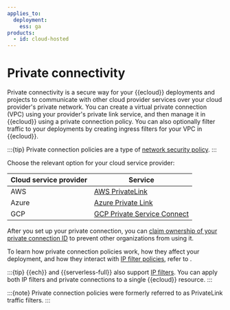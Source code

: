 ```yaml
---
applies_to:
  deployment:
    ess: ga
products:
  - id: cloud-hosted
---
```


# Private connectivity

Private connectivity is a secure way for your {{ecloud}} deployments and projects to communicate with other cloud provider services over your cloud provider's private network. You can create a virtual private connection (VPC) using your provider's private link service, and then manage it in {{ecloud}} using a private connection policy. You can also optionally filter traffic to your deployments by creating ingress filters for your VPC in {{ecloud}}.

:::{tip}
Private connection policies are a type of [network security policy](/deploy-manage/security/network-security-policies.md).
:::

Choose the relevant option for your cloud service provider:

| Cloud service provider | Service |
| --- | --- |
| AWS | [AWS PrivateLink](/deploy-manage/security/private-connectivity-aws.md) |
| Azure | [Azure Private Link](/deploy-manage/security/private-connectivity-azure.md) |
| GCP | [GCP Private Service Connect](/deploy-manage/security/private-connectivity-gcp.md) |

After you set up your private connection, you can [claim ownership of your private connection ID](/deploy-manage/security/claim-private-connection-api.md) to prevent other organizations from using it.

To learn how private connection policies work, how they affect your deployment, and how they interact with [IP filter policies](ip-filtering-cloud.md), refer to [](/deploy-manage/security/network-security-policies.md).

:::{tip}
{{ech}} and {{serverless-full}} also support [IP filters](/deploy-manage/security/ip-filtering-cloud.md). You can apply both IP filters and private connections to a single {{ecloud}} resource.
:::

:::{note}
Private connection policies were formerly referred to as PrivateLink traffic filters.
:::